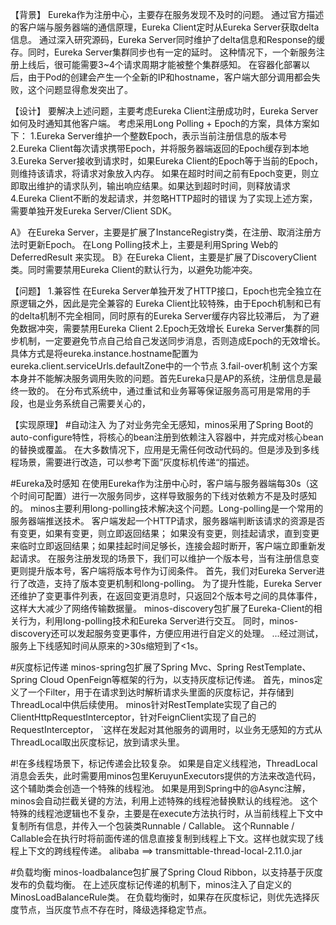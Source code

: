 【背景】
Eureka作为注册中心，主要存在服务发现不及时的问题。
    通过官方描述的客户端与服务器端的通信原理，Eureka Client定时从Eureka Server获取delta信息。
    通过深入研究源码，Eureka Server同时维护了delta信息和Response的缓存。同时，Eureka Server集群同步也有一定的延时。
    这种情况下，一个新服务注册上线后，很可能需要3~4个请求周期才能被整个集群感知。
在容器化部署以后，由于Pod的创建会产生一个全新的IP和hostname，客户端大部分调用都会失败，这个问题显得愈发突出了。

【设计】
要解决上述问题，主要考虑Eureka Client注册成功时，Eureka Server如何及时通知其他客户端。
    考虑采用Long Polling + Epoch的方案，具体方案如下：
1.Eureka Server维护一个整数Epoch，表示当前注册信息的版本号
2.Eureka Client每次请求携带Epoch，并将服务器端返回的Epoch缓存到本地
3.Eureka Server接收到请求时，如果Eureka Client的Epoch等于当前的Epoch，则维持该请求，将请求对象放入内存。
    如果在超时时间之前有Epoch变更，则立即取出维护的请求队列，输出响应结果。如果达到超时时间，则释放请求
4.Eureka Client不断的发起请求，并忽略HTTP超时的错误
为了实现上述方案，需要单独开发Eureka Server/Client SDK。

A》 在Eureka Server，主要是扩展了InstanceRegistry类，在注册、取消注册方法时更新Epoch。
    在Long Polling技术上，主要是利用Spring Web的 DeferredResult 来实现。
B》在Eureka Client，主要是扩展了DiscoveryClient类。同时需要禁用Eureka Client的默认行为，以避免功能冲突。

【问题】
1.兼容性
    在Eureka Server单独开发了HTTP接口，Epoch也完全独立在原逻辑之外，因此是完全兼容的
    Eureka Client比较特殊，由于Epoch机制和已有的delta机制不完全相同，同时原有的Eureka Server缓存内容比较滞后，
    为了避免数据冲突，需要禁用Eureka Client
2.Epoch无效增长
    Eureka Server集群的同步机制，一定要避免节点自己给自己发送同步消息，否则造成Epoch的无效增长。
    具体方式是将eureka.instance.hostname配置为eureka.client.serviceUrls.defaultZone中的一个节点
3.fail-over机制
    这个方案本身并不能解决服务调用失败的问题。首先Eureka只是AP的系统，注册信息是最终一致的。
    在分布式系统中，通过重试和业务幂等保证服务高可用是常用的手段，也是业务系统自己需要关心的，

【实现原理】
#自动注入
为了对业务完全无感知，minos采用了Spring Boot的auto-configure特性，将核心的bean注册到依赖注入容器中，并完成对核心bean的替换或覆盖。
在大多数情况下，应用是无需任何改动代码的。但是涉及到多线程场景，需要进行改造，可以参考下面”灰度标机传递“的描述。

#Eureka及时感知
在使用Eureka作为注册中心时，客户端与服务器端每30s（这个时间可配置）进行一次服务同步，这样导致服务的下线对依赖方不是及时感知的。
    minos主要利用long-polling技术解决这个问题。Long-polling是一个常用的服务器端推送技术。
    客户端发起一个HTTP请求，服务器端判断该请求的资源是否有变更，如果有变更，则立即返回结果；
    如果没有变更，则挂起请求，直到变更来临时立即返回结果；如果挂起时间足够长，连接会超时断开，客户端立即重新发起请求。
    在服务注册发现的场景下，我们可以维护一个版本号，当有注册信息变更则提升版本号，客户端将版本号作为订阅条件。
首先，我们对Eureka Server进行了改造，支持了版本变更机制和long-polling。
    为了提升性能，Eureka Server还维护了变更事件列表，在返回变更消息时，只返回2个版本号之间的具体事件，这样大大减少了网络传输数据量。
    minos-discovery包扩展了Eureka-Client的相关行为，利用long-polling技术和Eureka Server进行交互。
    同时，minos-discovery还可以发起服务变更事件，方便应用进行自定义的处理。
...经过测试，服务上下线感知时间从原来的>30s缩短到了<1s。

#灰度标记传递
minos-spring包扩展了Spring Mvc、Spring RestTemplate、Spring Cloud OpenFeign等框架的行为，以支持灰度标记传递。
首先，minos定义了一个Filter，用于在请求到达时解析请求头里面的灰度标记，并存储到ThreadLocal中供后续使用。
minos针对RestTemplate实现了自己的ClientHttpRequestInterceptor，针对FeignClient实现了自己的RequestInterceptor，
`这样在发起对其他服务的调用时，以业务无感知的方式从ThreadLocal取出灰度标记，放到请求头里。

#!在多线程场景下，标记传递会比较复杂。
   如果是自定义线程池，ThreadLocal消息会丢失，此时需要用minos包里KeruyunExecutors提供的方法来改造代码，这个辅助类会创造一个特殊的线程池。
   如果是用到Spring中的@Async注解，minos会自动拦截关键的方法，利用上述特殊的线程池替换默认的线程池。
   这个特殊的线程池逻辑也不复杂，主要是在execute方法执行时，从当前线程上下文中复制所有信息，并传入一个包装类Runnable / Callable。
   这个Runnable / Callable会在执行时将前面传递的信息直接复制到线程上下文。这样也就实现了线程上下文的跨线程传递。
alibaba ==> transmittable-thread-local-2.11.0.jar

#负载均衡
minos-loadbalance包扩展了Spring Cloud Ribbon，以支持基于灰度发布的负载均衡。
    在上述灰度标记传递的机制下，minos注入了自定义的MinosLoadBalanceRule类。
    在负载均衡时，如果存在灰度标记，则优先选择灰度节点，当灰度节点不存在时，降级选择稳定节点。